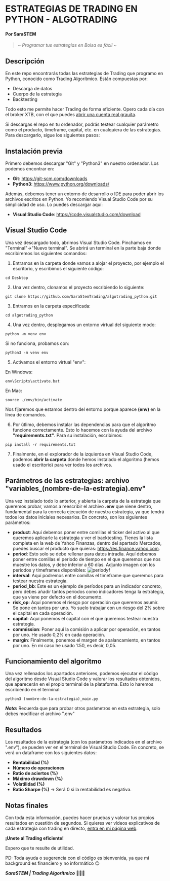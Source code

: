 # ESTRATEGIAS DE TRADING EN PYTHON - ALGOTRADING
#### Por SaraSTEM
>~ _Programar tus estrategias en Bolsa es fácil_ ~

## Descripción

En este repo encontrarás todas las estrategias de Trading que programo en Python, conocido como Trading Algorítmico. Están compuestas por:

- Descarga de datos
- Cuerpo de la estrategia
- Backtesting

Todo esto me permite hacer Trading de forma eficiente. Opero cada día con el broker XTB, con el que puedes [abrir una cuenta real grauita](https://www.xtb.com/es/abrir-cuenta-real?cxd=35312_576021&affid=35312&utm_source=affiliate&utm_medium=TextLink&utm_campaign=35312&utm_content=REAL%20GEO&utm_term=Spanish).

Si descargas el repo en tu ordenador, podrás testear cualquier parámetro como el producto, timeframe, capital, etc. en cualquiera de las estrategias. Para descargarlo, sigue los siguientes pasos:

## Instalación previa

Primero debemos descargar "Git" y "Python3" en nuestro ordenador. Los podemos encontrar en:

- __Git__: https://git-scm.com/downloads
- __Python3__: https://www.python.org/downloads/

Además, debemos tener un entorno de desarrollo o IDE para poder abrir los archivos escritos en Python. Yo recomiendo Visual Studio Code por su simplicidad de uso. Lo puedes descargar aquí:

- __Visual Studio Code__: https://code.visualstudio.com/download
## Visual Studio Code

Una vez descargado todo, abrimos Visual Studio Code. Pinchamos en "Terminal"->"Nuevo terminal".
Se abrirá un terminal en la parte baja donde escribiremos los siguientes comandos:

1. Entramos en la carpeta donde vamos a alojar el proyecto, por ejemplo el escritorio, y escribimos el siguiente código: 

`cd Desktop`

2. Una vez dentro, clonamos el proyecto escribiendo lo siguiente:

`git clone https://github.com/SaraStemTrading/algotrading_python.git`

3. Entramos en la carpeta especificada:

`cd algotrading_python`

4. Una vez dentro, desplegamos un entorno virtual del siguiente modo: 

`python -m venv env`

Si no funciona, probamos con:

`python3 -m venv env`

5. Activamos el entorno virtual "env":

En Windows: 

`env\Scripts\activate.bat`

En Mac: 

`source ./env/bin/activate`

Nos fijaremos que estamos dentro del entorno porque aparece __(env)__ en la línea de comandos.

6. Por útlimo, debemos instalar las dependencias para que el algoritmo funcione correctamente.
Esto lo hacemos con la ayuda del archivo __"requirements.txt"__. Para su instalación, escribimos: 

`pip install -r requirements.txt`

7. Finalmente, en el explorador de la izquierda en Visual Studio Code, podemos __abrir la carpeta__ donde hemos instalado el algoritmo (hemos usado el escritorio) para ver todos los archivos.

## Parámetros de las estrategias: archivo "variables_(nombre-de-la-estrategia).env" 

Una vez instalado todo lo anterior, y abierta la carpeta de la estrategia que queremos probar, vamos a reescribir el archivo __.env__ que viene dentro, fundamental para la correcta ejecución de nuestra estrategia, ya que tendrá todos los datos iniciales necesarios. En concreto, son los siguientes parámetros:

- __product__: Aquí debemos poner entre comillas el ticker del activo al que queremos aplicarle la estrategia y ver el backtesting. Tienes la lista completa en la web de Yahoo Finanzas, dentro del apartado Mercados, puedes buscar el producto que quieras: https://es.finance.yahoo.com.
- __period__: Esto solo se debe rellenar para datos intradía. Aquí debemos poner entre comillas el periodo de tiempo en el que queremos que nos muestre los datos, y debe inferior a 60 días.
Adjunto imagen con los periodos y timeframes disponibles:
![periodyf](https://www.sarastem.com/wp-content/uploads/2022/06/periodsYF.png)
- __interval__: Aquí podremos entre comillas el timeframe que queremos para testear nuestra estrategia.
- __period_bb__: Este es un ejemplo de períodos para un indicador concreto, pero debes añadir tantos períodos como indicadores tenga la estrategia, que ya viene por defecto en el documento.
- __risk_op__: Aquí ponemos el riesgo por operación que queremos asumir. Se pone en tantos por uno. Yo suelo trabajar con un riesgo del 2% sobre el capital en cada operación.
- __capital__: Aquí ponemos el capital con el que queremos testear nuestra estrategia.
- __commission__: Poner aquí la comisión a aplicar por operación, en tantos por uno. He usado 0,2% en cada operación.
- __margin__: Finalmente, ponemos el margen de apalancamiento, en tantos por uno. En mi caso he usado 1:50, es decir, 0,05.

## Funcionamiento del algoritmo
Una vez rellenados los apartados anteriores, podemos ejecutar el código del algoritmo desde Visual Studio Code y valorar los resultados obtenidos, que aparecerán en el propio terminal de la plataforma. Esto lo haremos escribiendo en el terminal:

`python3 (nombre-de-la-estrategia)_main.py`

**_Nota:_** Recuerda que para probar otros parámetros en esta estrategia, solo debes modificar el archivo ".env"

## Resultados
Los resultados de la estrategia (con  los parámetros indicados en el archivo ".env"), se pueden ver en el terminal de Visual Studio Code. En concreto, se verá un dataframe con los siguientes datos:

- __Rentabilidad (%)__
- __Número de operaciones__
- __Ratio de aciertos (%)__
- __Máximo drawdown (%)__
- __Volatilidad (%)__
- __Ratio Sharpe (%)__ -> Será 0 si la rentabilidad es negativa.


## Notas finales
Con toda esta información, puedes hacer pruebas y valorar tus propios resultados en cuestión de segundos. Si quieres ver vídeos explicativos de cada estrategia con trading en directo, [entra en mi página web](https://sarastem.com/estrategias-de-trading).

**¡Unete al Trading eficiente!**

Espero que te resulte de utilidad.

PD: Toda ayuda o sugerencia con el código es bienvenida, ya que mi background es financiero y no informático 😉

**_SaraSTEM | Trading Algorítmico_** 👩🏻‍💻
